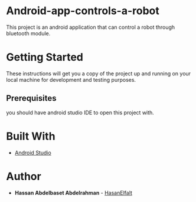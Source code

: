# Android-app-controls-a-robot
This project is an android application that can control a robot through bluetooth module.

# Getting Started

These instructions will get you a copy of the project up and running on your local machine for development and testing purposes.

## Prerequisites
you should have android studio IDE to open this project with.

# Built With

- [Android Studio](https://developer.android.com/studio)

# Author 

- **Hassan Abdelbaset Abdelrahman**  - [HasanElfalt](https://github.com/HasanElfalt)
